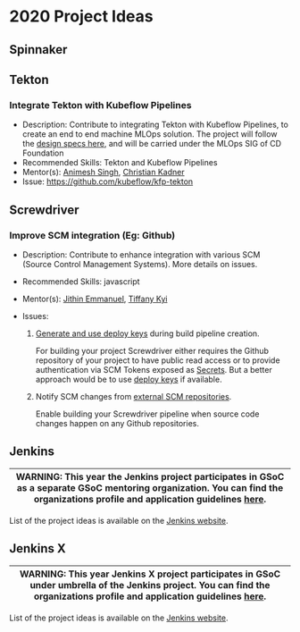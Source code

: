 # 2020 Project Ideas


## Spinnaker

## Tekton

### Integrate Tekton with Kubeflow Pipelines

- Description: Contribute to integrating Tekton with Kubeflow Pipelines, to create an end to end machine MLOps solution. The project will follow the [design specs here](https://docs.google.com/document/d/1oXOdiItI4GbEe_qzyBmMAqfLBjfYX1nM94WHY3EPa94/edit#heading=h.bqfysjn55rqn), and will be carried under the MLOps SIG of CD Foundation
- Recommended Skills: Tekton and Kubeflow Pipelines
- Mentor(s): [Animesh Singh](https://github.com/animeshsingh), [Christian Kadner](https://github.com/ckadner)
- Issue: https://github.com/kubeflow/kfp-tekton

## Screwdriver

### Improve SCM integration (Eg: Github)

- Description: Contribute to enhance integration with various SCM (Source Control Management Systems). More details on issues.
- Recommended Skills: javascript
- Mentor(s): [Jithin Emmanuel](https://github.com/jithine/), [Tiffany Kyi](https://github.com/tkyi/)
- Issues:

    1. [Generate and use deploy keys](https://github.com/screwdriver-cd/screwdriver/issues/1079) during build pipeline creation.

        For building your project Screwdriver either requires the Github repository of your project to have public read access or to provide authentication via SCM Tokens exposed as [Secrets](https://docs.screwdriver.cd/user-guide/configuration/secrets). But a better approach would be to use [deploy keys](https://developer.github.com/v3/guides/managing-deploy-keys/#deploy-keys) if available.

    2. Notify SCM changes from [external SCM repositories](https://github.com/screwdriver-cd/screwdriver/issues/1415). 

        Enable building your Screwdriver pipeline when source code changes happen on any Github repositories. 

## Jenkins

| WARNING: This year the Jenkins project participates in GSoC as a separate GSoC mentoring organization. You can find the organizations profile and application guidelines [here](https://summerofcode.withgoogle.com/organizations/4945163270488064/). |
| --- |

List of the project ideas is available on the [Jenkins website](https://jenkins.io/projects/gsoc/2020/project-ideas/).

## Jenkins X

| WARNING: This year Jenkins X project participates in GSoC under umbrella of the Jenkins project. You can find the organizations profile and application guidelines [here](https://summerofcode.withgoogle.com/organizations/4945163270488064/). |
| --- |

List of the project ideas is available on the [Jenkins website](https://jenkins.io/projects/gsoc/2020/project-ideas/).
